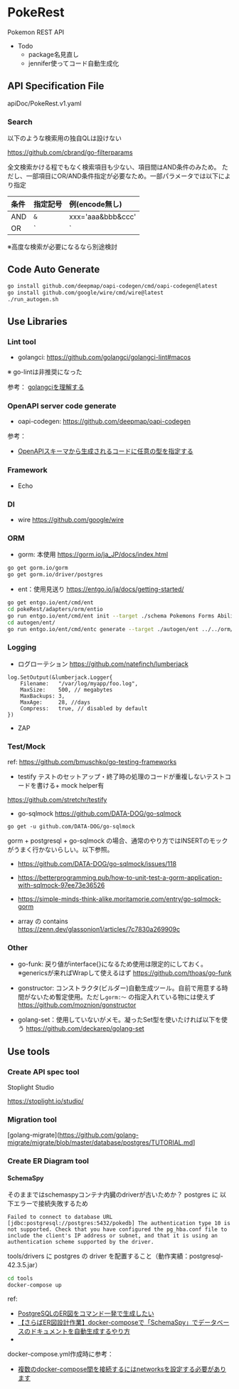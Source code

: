 # PokeRest

Pokemon REST API

- Todo
  - package名見直し
  - jennifer使ってコード自動生成化

## API Specification File

apiDoc/PokeRest.v1.yaml

### Search

以下のような検索用の独自QLは設けない

https://github.com/cbrand/go-filterparams

全文検索かける程でもなく検索項目も少ない、項目間はAND条件のみため。
ただし、一部項目にOR/AND条件指定が必要なため。一部パラメータでは以下により指定

|条件|指定記号|例(encode無し)|
|:--|:--|:--|
|AND|`&`|xxx='aaa&bbb&ccc'|
|OR|`|`|xxx='aaa|bbb|ccc'|

※高度な検索が必要になるなら別途検討

## Code Auto Generate

```sh
go install github.com/deepmap/oapi-codegen/cmd/oapi-codegen@latest
go install github.com/google/wire/cmd/wire@latest
./run_autogen.sh
```

## Use Libraries

### Lint tool

- golangci: https://github.com/golangci/golangci-lint#macos

※ go-lintは非推奨になった

参考： [golangciを理解する](https://zenn.dev/sanpo_shiho/books/61bc1e1a30bf27/viewer)

### OpenAPI server code generate

- oapi-codegen: https://github.com/deepmap/oapi-codegen

参考：
- [OpenAPIスキーマから生成されるコードに任意の型を指定する](https://times.hrbrain.co.jp/entry/2020/12/18/openapi-x-go-type)

### Framework

- Echo

### DI 

- wire
https://github.com/google/wire

### ORM 
- gorm: 本使用
https://gorm.io/ja_JP/docs/index.html
```sh
go get gorm.io/gorm
go get gorm.io/driver/postgres
```

- ent：使用見送り
https://entgo.io/ja/docs/getting-started/
```sh
go get entgo.io/ent/cmd/ent
cd pokeRest/adapters/orm/entio
go run entgo.io/ent/cmd/ent init --target ./schema Pokemons Forms Abilities Moves TypeCompatibility HeldItems Users TrainedPokemons Party Tag BattleRecord BattleOpponentParty
cd autogen/ent/
go run entgo.io/ent/cmd/entc generate --target ./autogen/ent ../../orm/entio/schema
```

### Logging
- ログローテション
https://github.com/natefinch/lumberjack
```golang
log.SetOutput(&lumberjack.Logger{
    Filename:   "/var/log/myapp/foo.log",
    MaxSize:    500, // megabytes
    MaxBackups: 3,
    MaxAge:     28, //days
    Compress:   true, // disabled by default
})
```

- ZAP

### Test/Mock
ref: https://github.com/bmuschko/go-testing-frameworks

- testify
テストのセットアップ・終了時の処理のコードが重複しないテストコードを書ける+ mock helper有

https://github.com/stretchr/testify

- go-sqlmock
https://github.com/DATA-DOG/go-sqlmock
```
go get -u github.com/DATA-DOG/go-sqlmock
```
gorm + postgresql + go-sqlmock の場合、通常のやり方ではINSERTのモックがうまく行かないらしい。以下参照。
- https://github.com/DATA-DOG/go-sqlmock/issues/118
- https://betterprogramming.pub/how-to-unit-test-a-gorm-application-with-sqlmock-97ee73e36526
- https://simple-minds-think-alike.moritamorie.com/entry/go-sqlmock-gorm

- array の contains
https://zenn.dev/glassonion1/articles/7c7830a269909c

### Other

- go-funk: 戻り値がinterface{}になるため使用は限定的にしておく。※genericsが来ればWrapして使えるはず
https://github.com/thoas/go-funk

- gonstructor: コンストラクタ(ビルダー)自動生成ツール。自前で用意する時間がないため暫定使用。ただし`gorm:～` の指定入れている物には使えず
https://github.com/moznion/gonstructor

- golang-set：使用していないがメモ。凝ったSet型を使いたければ以下を使う
https://github.com/deckarep/golang-set

## Use tools

### Create API spec tool

Stoplight Studio

https://stoplight.io/studio/

### Migration tool

[golang-migrate](https://github.com/golang-migrate/migrate/blob/master/database/postgres/TUTORIAL.md]

### Create ER Diagram tool

#### SchemaSpy

そのままではschemaspyコンテナ内臓のdriverが古いためか？ postgres に 以下エラーで接続失敗するため

`Failed to connect to database URL [jdbc:postgresql://postgres:5432/pokedb] The authentication type 10 is not supported. Check that you have configured the pg_hba.conf file to include the client's IP address or subnet, and that it is using an authentication scheme supported by the driver.`

tools/drivers に postgres の driver を配置すること（動作実績：postgresql-42.3.5.jar）

```sh
cd tools
docker-compose up
```

ref:
- [PostgreSQLのER図をコマンド一発で生成したい](https://zenn.dev/ucwork/articles/a42121e85451be)
- [【さらばER図設計作業】docker-composeで「SchemaSpy」でデータベースのドキュメントを自動生成するやり方](https://blogenist.jp/2019/04/20/8075/)
- 
docker-compose.yml作成時に参考：
- [複数のdocker-compose間を接続するにはnetworksを設定する必要があります](https://amateur-engineer.com/docker-compose-network-share/)